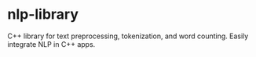 # nlp-library
C++ library for text preprocessing, tokenization, and word counting. Easily integrate NLP in C++ apps.
